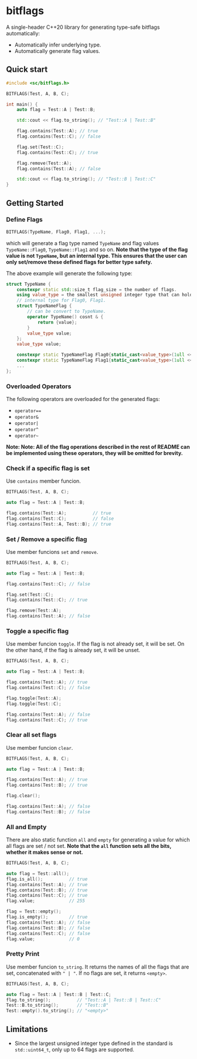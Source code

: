 # bitflags

A single-header C++20 library for generating type-safe bitflags automatically:

* Automatically infer underlying type.
* Automatically generate flag values.

## Quick start

```cpp
#include <sc/bitflags.h>

BITFLAGS(Test, A, B, C);

int main() {
    auto flag = Test::A | Test::B;

    std::cout << flag.to_string(); // "Test::A | Test::B"

    flag.contains(Test::A); // true
    flag.contains(Test::C); // false

    flag.set(Test::C); 
    flag.contains(Test::C); // true

    flag.remove(Test::A);
    flag.contains(Test::A); // false

    std::cout << flag.to_string(); // "Test::B | Test::C"
}
```

## Getting Started

### Define Flags

```cpp
BITFLAGS(TypeName, Flag0, Flag1, ...);
```

which will generate a flag type named `TypeName` and flag values `TypeName::Flag0`, `TypeName::Flag1` and so on. **Note that the type of the flag value is not `TypeName`, but an internal type. This ensures that the user can only set/remove these defined flags for better type safety.**

The above example will generate the following type:

```cpp
struct TypeName {
    constexpr static std::size_t flag_size = the number of flags.
    using value_type = the smallest unsigned integer type that can hold all the flags. 
    // internal type for Flag0, Flag1.
    struct TypeNameFlag {
        // can be convert to TypeName.
        operator TypeName() cosnt & {
            return {value};
        }
        value_type value;
    };
    value_type value;

    constexpr static TypeNameFlag Flag0{static_cast<value_type>(1ull << 0)};
    constexpr static TypeNameFlag Flag1{static_cast<value_type>(1ull << 1)};
    ...
};
```

### Overloaded Operators 

The following operators are overloaded for the generated flags:

* `operator==`
* `operator&`
* `operator|`
* `operator^`
* `operator~`

**Note: Note: All of the flag operations described in the rest of README can be implemented using these operators, they will be omitted for brevity.**

### Check if a specific flag is set

Use `contains` member funcion.

```cpp
BITFLAGS(Test, A, B, C);

auto flag = Test::A | Test::B;

flag.contains(Test::A);          // true
flag.contains(Test::C);          // false
flag.contains(Test::A, Test::B); // true
```

### Set / Remove a specific flag

Use member funcions `set` and `remove`.

```cpp
BITFLAGS(Test, A, B, C);

auto flag = Test::A | Test::B;

flag.contains(Test::C); // false

flag.set(Test::C);
flag.contains(Test::C); // true

flag.remove(Test::A);
flag.contains(Test::A); // false
```

### Toggle a specific flag

Use member funcion `toggle`. If the flag is not already set, it will be set. On the other hand, if the flag is already set, it will be unset.

```cpp
BITFLAGS(Test, A, B, C);

auto flag = Test::A | Test::B;

flag.contains(Test::A); // true
flag.contains(Test::C); // false

flag.toggle(Test::A);
flag.toggle(Test::C);

flag.contains(Test::A); // false
flag.contains(Test::C); // true
```

### Clear all set flags

Use member funcion `clear`.

```cpp
BITFLAGS(Test, A, B, C);

auto flag = Test::A | Test::B;

flag.contains(Test::A); // true
flag.contains(Test::B); // true

flag.clear();

flag.contains(Test::A); // false
flag.contains(Test::B); // false
```

### All and Empty

There are also static function `all` and `empty` for generating a value for which all flags are set / not set. **Note that the `all` function sets all the bits, whether it makes sense or not.**

```cpp
BITFLAGS(Test, A, B, C);

auto flag = Test::all();
flag.is_all();          // true
flag.contains(Test::A); // true
flag.contains(Test::B); // true
flag.contains(Test::C); // true
flag.value;             // 255

flag = Test::empty();
flag.is_empty();        // true
flag.contains(Test::A); // false
flag.contains(Test::B); // false
flag.contains(Test::C); // false
flag.value;             // 0
```

### Pretty Print

Use member funcion `to_string`. It returns the names of all the flags that are set, concatenated with `" | "`. If no flags are set, it returns `<empty>`.

```cpp
BITFLAGS(Test, A, B, C);

auto flag = Test::A | Test::B | Test::C;
flag.to_string();          // "Test::A | Test::B | Test::C"
Test::B.to_string();       // "Test::B"
Test::empty().to_string(); // "<empty>"
```

## Limitations

* Since the largest unsigned integer type defined in the standard is `std::uint64_t`, only up to 64 flags are supported.
